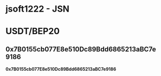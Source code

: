 # jsoft1222 - JSN

# USDT/BEP20 
## 0x7B0155cb077E8e510Dc89Bdd6865213aBC7e9186
#### 0x7B0155cb077E8e510Dc89Bdd6865213aBC7e9186



